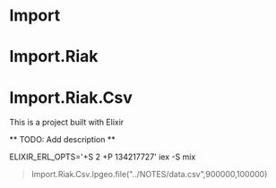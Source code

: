 # Import
# Import.Riak
# Import.Riak.Csv


This is a project built with Elixir

** TODO: Add description **

ELIXIR_ERL_OPTS='+S 2 +P 134217727'
iex -S mix
> Import.Riak.Csv.Ipgeo.file("../NOTES/data.csv",900000,100000)
